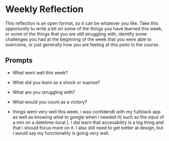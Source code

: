 # Weekly Reflection
This reflection is an open format, so it can be whatever you like. Take this opportunity to write a bit on some of the things you have learned this week, or some of the things that you are still struggling with, identify some challenges you had at the beginning of the week that you were able to overcome, or just generally how you are feeling at this point in the course.

## Prompts
- What went well this week?
- What did you learn as a shock or suprise?
- What are you struggling with?
- What would you count as a victory?

- things went very well this week, i was confidendt with my fullstack app as well as knowing what to google when i needed it( such as the input of a min on a datetime-local ). I did learn that accesability is a big thing and that i should focus more on it. I also still need to get better at design, but i would say my functionality is going very well.
